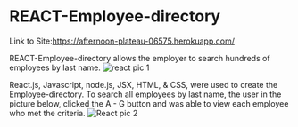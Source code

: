 # REACT-Employee-directory

Link to Site:https://afternoon-plateau-06575.herokuapp.com/ 

REACT-Employee-directory allows the employer to search hundreds of employees by last name.
![react pic 1](https://user-images.githubusercontent.com/61360215/88127085-208c0d80-cb90-11ea-9563-e0661086bd49.jpg)


React.js, Javascript, node.js, JSX, HTML, & CSS, were used to create the Employee-directory.   To search all employees by last name, the user in the picture below, clicked the A - G button and was able to view each employee who met the criteria.
![React pic 2](https://user-images.githubusercontent.com/61360215/88127412-c17ac880-cb90-11ea-939b-d9a3de3a58b4.jpg)
